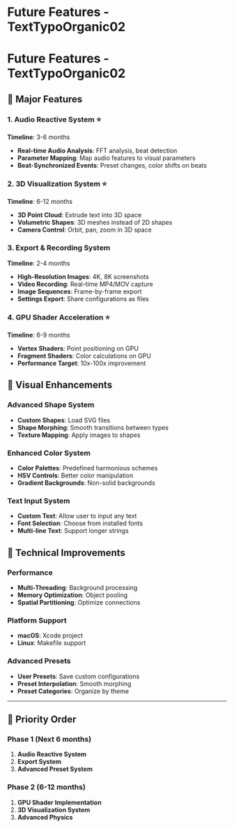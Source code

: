 # Future Features - TextTypoOrganic02

# Future Features - TextTypoOrganic02

## 🚀 Major Features

### 1. Audio Reactive System ⭐
**Timeline**: 3-6 months

- **Real-time Audio Analysis**: FFT analysis, beat detection
- **Parameter Mapping**: Map audio features to visual parameters
- **Beat-Synchronized Events**: Preset changes, color shifts on beats

### 2. 3D Visualization System ⭐  
**Timeline**: 6-12 months

- **3D Point Cloud**: Extrude text into 3D space
- **Volumetric Shapes**: 3D meshes instead of 2D shapes
- **Camera Control**: Orbit, pan, zoom in 3D space

### 3. Export & Recording System
**Timeline**: 2-4 months

- **High-Resolution Images**: 4K, 8K screenshots
- **Video Recording**: Real-time MP4/MOV capture
- **Image Sequences**: Frame-by-frame export
- **Settings Export**: Share configurations as files

### 4. GPU Shader Acceleration ⭐
**Timeline**: 6-9 months

- **Vertex Shaders**: Point positioning on GPU
- **Fragment Shaders**: Color calculations on GPU  
- **Performance Target**: 10x-100x improvement

## 🎨 Visual Enhancements

### Advanced Shape System
- **Custom Shapes**: Load SVG files
- **Shape Morphing**: Smooth transitions between types
- **Texture Mapping**: Apply images to shapes

### Enhanced Color System  
- **Color Palettes**: Predefined harmonious schemes
- **HSV Controls**: Better color manipulation
- **Gradient Backgrounds**: Non-solid backgrounds

### Text Input System
- **Custom Text**: Allow user to input any text
- **Font Selection**: Choose from installed fonts
- **Multi-line Text**: Support longer strings

## 🔧 Technical Improvements

### Performance
- **Multi-Threading**: Background processing
- **Memory Optimization**: Object pooling
- **Spatial Partitioning**: Optimize connections

### Platform Support
- **macOS**: Xcode project
- **Linux**: Makefile support

### Advanced Presets
- **User Presets**: Save custom configurations  
- **Preset Interpolation**: Smooth morphing
- **Preset Categories**: Organize by theme

---

## 🎯 Priority Order

### Phase 1 (Next 6 months)
1. **Audio Reactive System**
2. **Export System** 
3. **Advanced Preset System**

### Phase 2 (6-12 months)
1. **GPU Shader Implementation**
2. **3D Visualization System**
3. **Advanced Physics**